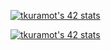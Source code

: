 [![tkuramot's 42 stats](https://badge42.vercel.app/api/v2/clizjy5a8000609kzcf9kczes/stats?cursusId=9&coalitionId=61)](https://github.com/JaeSeoKim/badge42)

[![tkuramot's 42 stats](https://badge42.vercel.app/api/v2/clizjy5a8000609kzcf9kczes/stats?cursusId=21&coalitionId=308)](https://github.com/JaeSeoKim/badge42)
